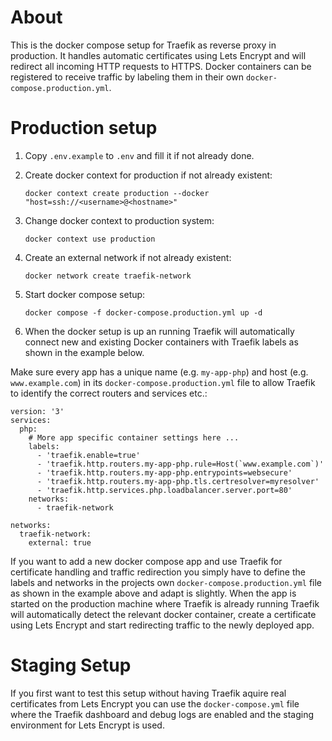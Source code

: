 # About
This is the docker compose setup for Traefik as reverse proxy in production. It handles automatic certificates
using Lets Encrypt and will redirect all incoming HTTP requests to HTTPS. Docker containers can be registered to
receive traffic by labeling them in their own `docker-compose.production.yml`.

# Production setup
1. Copy `.env.example` to `.env` and fill it if not already done.
2. Create docker context for production if not already existent:

   `docker context create production --docker "host=ssh://<username>@<hostname>"`
3. Change docker context to production system:

   `docker context use production`
4. Create an external network if not already existent:

   `docker network create traefik-network`
5. Start docker compose setup:

   `docker compose -f docker-compose.production.yml up -d`
6. When the docker setup is up an running Traefik will automatically connect new and existing Docker containers
   with Traefik labels as shown in the example below.

Make sure every app has a unique name (e.g. `my-app-php`) and host (e.g. `www.example.com`) in its
`docker-compose.production.yml` file to allow Traefik to identify the correct routers and services etc.:
```
version: '3'
services:
  php:
    # More app specific container settings here ...
    labels:
      - 'traefik.enable=true'
      - 'traefik.http.routers.my-app-php.rule=Host(`www.example.com`)'
      - 'traefik.http.routers.my-app-php.entrypoints=websecure'
      - 'traefik.http.routers.my-app-php.tls.certresolver=myresolver'
      - 'traefik.http.services.php.loadbalancer.server.port=80'
    networks:
      - traefik-network
      
networks:
  traefik-network:
    external: true
```

If you want to add a new docker compose app and use Traefik for certificate handling and traffic redirection you
simply have to define the labels and networks in the projects own `docker-compose.production.yml` file as shown
in the example above and adapt is slightly. When the app is started on the production machine where Traefik is
already running Traefik will automatically detect the relevant docker container, create a certificate using
Lets Encrypt and start redirecting traffic to the newly deployed app.

# Staging Setup
If you first want to test this setup without having Traefik aquire real certificates from Lets Encrypt
you can use the `docker-compose.yml` file where the Traefik dashboard and debug logs are enabled and the
staging environment for Lets Encrypt is used.